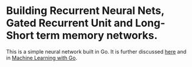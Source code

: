 # Building Recurrent Neural Nets, Gated Recurrent Unit and Long-Short term memory networks.

This is a simple neural network built in Go.  It is further discussed [here](http://www.datadan.io/building-a-neural-net-from-scratch-in-go/) and in [Machine Learning with Go](https://www.packtpub.com/big-data-and-business-intelligence/machine-learning-go).
